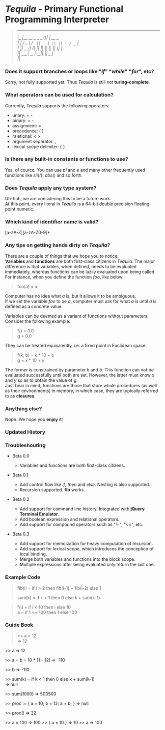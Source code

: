 # *Tequila* - Primary Functional Programming Interpreter
>  _____                    _  _        
> |_   _|___   __ _  _   _ (_)| |  __ _   
>   | | / _ \ / _` || | | || || | / _` |  
>   | ||  __/| (_| || |_| || || || (_| |  
>   |_| \___| \__, | \__,_||_||_| \__,_|  
>                |_|                      
>   

### Does it support branches or loops like "*if*" "*while*" "*for*", etc?
Sorry, not fully supported yet. Thus *Tequila* is still not **turing-complete**.

### What operators can be used for calculation?
Currently, *Tequila* supports the following operators:
- unary: + -
- binary: + -
- assignment: =
- precedence: ( )
- raletional: < >
- argument separator: ,
- lexical scope delimiter: { }

### Is there any built-in constants or functions to use?
Yes, of cource. You can use *pi* and *e* and many other frequently used functions like *sin()*, *abs()* and so forth.

### Does *Tequila* apply any type system?
Uh-huh, we are considering this to be a future work.  
At this point, every literal in *Tequila* is a 64-bit double precision floating point numeric.

### Which kind of identifier name is valid?
[a-zA-Z][a-zA-Z0-9]\*

### Any tips on getting hands dirty on *Tequila*?
There are a couple of things that we hope you to notice:  
**Variables** and **functions** are both first-class citizens in *Tequila*. The major difference is that variables, when defined, needs to be evaluated immediately, whereas functions can be lazily evaluated upon being called.  
For instance, when you define the function *foo*, like below:
> foo(a) = a  

Computer has no idea what *a* is, but it allows it to be ambiguous.  
If we set the variable *foo* to be *a*, computer must ask for what *a* is until *a* is defined as a concrete value.

Variables can be deemed as a variant of functions without parameters. Consider the following example:
> f() = 0.0  
> g = 0.0  

They can be treated equivalently, i.e. a fixed point in Euclidean space.
> f(k, b) = k * 10 + b  
> g = x * 10 + y  

The former is constrained by parameter *k* and *b*. This function can not be evaluated successfully until both are set. However, the latter must know *x* and *y* so as to obtain the value of *g*.  
Just bear in mind, functions are those that store whole procedures (as well as their environments) in memory, in which case, they are typically referred to as **closures**.

### Anything else?
Nope. We hope you **enjoy** it!


### Updated History
### Troubleshouting
+ Beta 0.0
    + Variables and functions are both first-class citizens.

+ Beta 0.1
    + Add control flow like *if*, *then* and *else*. Nesting is also supported.
    + Recursion supported. **fib** works.

+ Beta 0.2
    + Add support for command line history. Integrated with **jQuery Terminal Emulator**.
    + Add boolean expression and relational operators.
    + Add support for compound operators such as "!=", "<=", etc.

+ Beta 0.3
    + Add support for memoization for heavy computation of recursion.
    + Add support for lexical scope, which introduces the conception of local binding.
    + Merge both variables and functions into the block scope.
    + Multiple expressions after being evaluated only return the last one.

### Example Code
> fib(i) = if i > 2 then fib(i-1) + fib(i-2) else 1  

> sum(k) = if k < 1 then 0 else k + sum(k-1)  

> f(i) = if i < 10 then i else 10  
> a = if 1 <= 100 then 1 else 100  

### Guide Book
> \>\> a = 12  
> \=\> 12

\>\> a
\=\> 12

\>\> a = b = 10 * (1 - 12)
\=\> -110

\>\> b
\=\> -110

\>\> sum(k) = if k < 1 then 0 else k + sum(k-1)  
\=\> null

\>\> sum(1000)
\=\> 500500

\>\> proc := { a = 10; b = 12; a + b; }
\=\> null

\>\> proc()
\=\> 22

\>\> a = 100
\=\> 100
\>\> { a = 10 }
\=\> 10
\>\> a
\=\> 100

